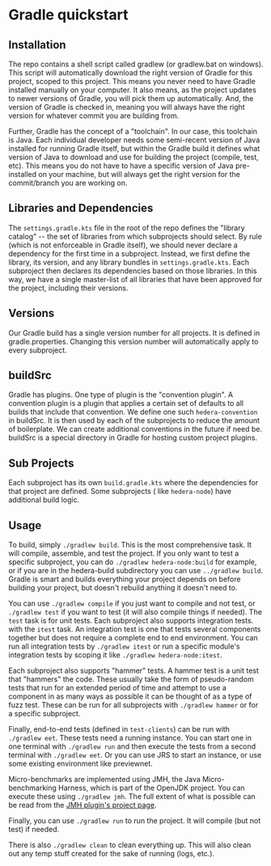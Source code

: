 # Gradle quickstart

## Installation

The repo contains a shell script called gradlew (or gradlew.bat on windows). This script will automatically download the
right version of Gradle for this project, scoped to this project. This means you never need to have Gradle installed
manually on your computer. It also means, as the project updates to newer versions of Gradle, you will pick them up
automatically. And, the version of Gradle is checked in, meaning you will always have the right version for whatever
commit you are building from.

Further, Gradle has the concept of a "toolchain". In our case, this toolchain is Java. Each individual developer needs
some semi-recent version of Java installed for running Gradle itself, but within the Gradle build it defines what
version of Java to download and use for building the project (compile, test, etc). This means you do not have to have a
specific version of Java pre-installed on your machine, but will always get the right version for the commit/branch you
are working on.

## Libraries and Dependencies

The `settings.gradle.kts` file in the root of the repo defines the "library catalog" -- the set of libraries from which
subprojects should select. By rule (which is not enforceable in Gradle itself), we should never declare a dependency for
the first time in a subproject. Instead, we first define the library, its version, and any library bundles in
`settings.gradle.kts`. Each subproject then declares its dependencies based on those libraries. In this way, we have a
single master-list of all libraries that have been approved for the project, including their versions.

## Versions

Our Gradle build has a single version number for all projects. It is defined in gradle.properties. Changing this version
number will automatically apply to every subproject.

## buildSrc

Gradle has plugins. One type of plugin is the "convention plugin". A convention plugin is a plugin that applies a
certain set of defaults to all builds that include that convention. We define one such `hedera-convention` in buildSrc.
It is then used by each of the subprojects to reduce the amount of boilerplate. We can create additional conventions in
the future if need be. buildSrc is a special directory in Gradle for hosting custom project plugins.

## Sub Projects

Each subproject has its own `build.gradle.kts` where the dependencies for that project are defined. Some subprojects (
like `hedera-node`) have additional build logic.

## Usage

To build, simply `./gradlew build`. This is the most comprehensive task. It will compile, assemble, and test the
project. If you only want to test a specific subproject, you can do `./gradlew hedera-node:build` for example, or if you
are in the hedera-build subdirectory you can use `../gradlew build`. Gradle is smart and builds everything your project
depends on before building your project, but doesn't rebuild anything it doesn't need to.

You can use `./gradlew compile` if you just want to compile and not test, or `./gradlew test` if you want to test (it
will also compile things if needed). The `test` task is for unit tests. Each subproject also supports integration tests.
with the `itest` task. An integration test is one that tests several components together but does not require a complete
end to end environment. You can run all integration tests by `./gradlew itest` or run a specific module's integration
tests by scoping it like `./gradlew hedera-node:itest`.

Each subproject also supports "hammer" tests. A hammer test is a unit test that "hammers" the code. These usually take
the form of pseudo-random tests that run for an extended period of time and attempt to use a component in as many ways
as possible it can be thought of as a type of fuzz test. These can be run for all subprojects with `./gradlew hammer`
or for a specific subproject.

Finally, end-to-end tests (defined in `test-clients`) can be run with `./gradlew eet`. These tests need a running
instance. You can start one in one terminal with `./gradlew run` and then execute the tests from a second terminal with
`./gradlew eet`. Or you can use JRS to start an instance, or use some existing environment like previewnet.

Micro-benchmarks are implemented using JMH, the Java Micro-benchmarking Harness, which is part of the OpenJDK project.
You can execute these using `./gradlew jmh`. The full extent of what is possible can be read from the [JMH plugin's
project page](https://github.com/melix/jmh-gradle-plugin).

Finally, you can use `./gradlew run` to run the project. It will compile (but not test) if needed.

There is also `./gradlew clean` to clean everything up. This will also clean out any temp stuff created for the sake of
running (logs, etc.).
